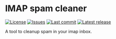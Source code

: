 # IMAP spam cleaner

[![License](https://img.shields.io/github/license/dominicgisler/imap-spam-cleaner)](https://github.com/dominicgisler/imap-spam-cleaner/blob/master/LICENSE)
[![Issues](https://img.shields.io/github/issues/dominicgisler/imap-spam-cleaner)](https://github.com/dominicgisler/imap-spam-cleaner/issues)
[![Last commit](https://img.shields.io/github/last-commit/dominicgisler/imap-spam-cleaner/master)](https://github.com/dominicgisler/imap-spam-cleaner/commits/master)
[![Latest release](https://img.shields.io/github/release/dominicgisler/imap-spam-cleaner?label=latest+release)](https://github.com/dominicgisler/imap-spam-cleaner/releases/latest)

A tool to cleanup spam in your imap inbox.
